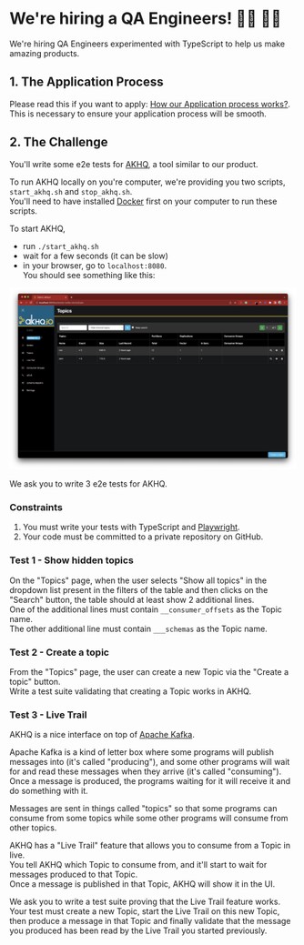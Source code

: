 # We're hiring a QA Engineers! 👨‍💻 👩‍💻

We're hiring QA Engineers experimented with TypeScript to help us make amazing products.

## 1. The Application Process

Please read this if you want to apply: [How our Application process works?](../application-process.md). This is necessary to ensure your application process will be smooth.

## 2. The Challenge

You'll write some e2e tests for [AKHQ](https://akhq.io/), a tool similar to our product.

To run AKHQ locally on you're computer, we're providing you two scripts, `start_akhq.sh` and `stop_akhq.sh`.    
You'll need to have installed [Docker](https://www.docker.com/products/docker-desktop/) first on your computer to run these scripts.

To start AKHQ,
- run `./start_akhq.sh`
- wait for a few seconds (it can be slow) 
- in your browser, go to `localhost:8080`.    
  You should see something like this: 

![](akhq_welcome_page.png)

We ask you to write 3 e2e tests for AKHQ.

### Constraints

1. You must write your tests with TypeScript and [Playwright](https://www.playwright.dev/).
2. Your code must be committed to a private repository on GitHub.     

### Test 1 - Show hidden topics

On the "Topics" page, when the user selects "Show all topics" in the dropdown list present in the filters of the table and then clicks on the "Search" button, 
the table should at least show 2 additional lines.     
One of the additional lines must contain `__consumer_offsets` as the Topic name.    
The other additional line must contain `___schemas` as the Topic name.    

### Test 2 - Create a topic

From the "Topics" page, the user can create a new Topic via the "Create a topic" button.     
Write a test suite validating that creating a Topic works in AKHQ.    

### Test 3 - Live Trail

AKHQ is a nice interface on top of [Apache Kafka](https://kafka.apache.org/).

Apache Kafka is a kind of letter box where some programs will publish messages into (it's called "producing"), and some other programs will wait for and read these messages when they arrive (it's called "consuming").     
Once a message is produced, the programs waiting for it will receive it and do something with it.     

Messages are sent in things called "topics" so that some programs can consume from some topics while some other programs will consume from other topics.

AKHQ has a "Live Trail" feature that allows you to consume from a Topic in live.    
You tell AKHQ which Topic to consume from, and it'll start to wait for messages produced to that Topic.    
Once a message is published in that Topic, AKHQ will show it in the UI.    

We ask you to write a test suite proving that the Live Trail feature works.    
Your test must create a new Topic, start the Live Trail on this new Topic, then produce a message in that Topic and finally validate that the message you produced has been read by the Live Trail you started previously.     
